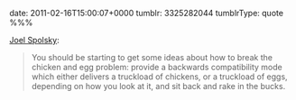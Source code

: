 date: 2011-02-16T15:00:07+0000
tumblr: 3325282044
tumblrType: quote
%%%

[Joel Spolsky](http://www.joelonsoftware.com/articles/fog0000000054.html):

> You should be starting to get some ideas about how to break the chicken and egg problem: provide a backwards compatibility mode which either delivers a truckload of chickens, or a truckload of eggs, depending on how you look at it, and sit back and rake in the bucks.
